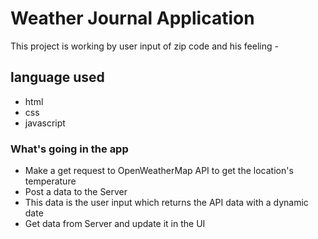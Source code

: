 # Weather Journal Application 
This project is working by user input of zip code and his feeling -
## language used
* html
* css
* javascript 
### What's going in the app  
* Make a get request to OpenWeatherMap API to get the location's temperature
* Post a data to the Server 
* This data is the user input which returns the API data with a dynamic date
* Get data from Server and update it in the UI

